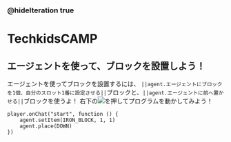### @hideIteration true
# TechkidsCAMP

## エージェントを使って、ブロックを設置しよう！

エージェントを使ってブロックを設置するには、
``||agent.エージェントにブロックを1個、自分のスロット1番に設定させる||``ブロックと、``||agent.エージェントに前へ置かせる||``ブロックを使うよ！
右下の![](https://raw.githubusercontent.com/camp-minecraft/TechkidsCampTutorial/master/images/playbutton.png)を押してプログラムを動かしてみよう！

```template
player.onChat("start", function () {
    agent.setItem(IRON_BLOCK, 1, 1)
    agent.place(DOWN)
})

```